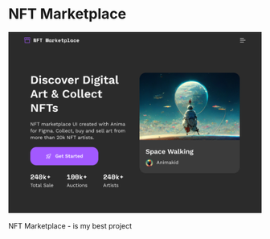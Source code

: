 <h1>NFT Marketplace</h1>

![Preview](/Preview.jpg)

<p class="description">
NFT Marketplace - is my best project
</p>
